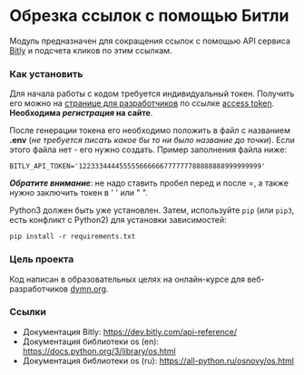 # Обрезка ссылок с помощью Битли

Модуль предназначен для сокращения ссылок с помощью API сервиса [Bitly](bitly.com) и подсчета кликов по этим ссылкам.

### Как установить

Для начала работы с кодом требуется индивидуальный токен. Получить его можно на [странице для разработчиков](https://dev.bitly.com) по ссылке [access token](https://app.bitly.com/settings/api/). **Необходима _регистрация_ на сайте**.

После генерации токена его необходимо положить в файл с названием **.env** (_не требуется писать какое бы то ни было название до точки_). Если этого файла нет - его нужно создать.
Пример заполнения файла ниже:

```
BITLY_API_TOKEN='122333444455555666666777777788888888999999999'
```

***Обратите внимание***: не надо ставить пробел перед и после =, а также нужно заключить токен в ' ' или " ".

Python3 должен быть уже установлен. 
Затем, используйте `pip` (или `pip3`, есть конфликт с Python2) для установки зависимостей:
```
pip install -r requirements.txt
```

### Цель проекта

Код написан в образовательных целях на онлайн-курсе для веб-разработчиков [dvmn.org](https://dvmn.org/).

### Ссылки
* Документация Bitly: https://dev.bitly.com/api-reference/
* Документация библиотеки os (en): https://docs.python.org/3/library/os.html
* Документация библиотеки os (ru): https://all-python.ru/osnovy/os.html
